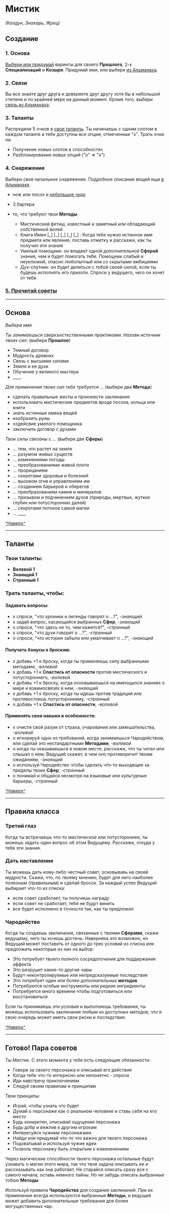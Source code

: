 # Мистик <a name="top"></a>

_(Колдун, Знахарь, Жрец)_

## Создание

### 1. Основа

[Выбери или придумай](#basics) варинты для своего **Прошлого**, 2-х **Специализаций** и **Козыря**. Придумай имя, или выбери [из Альманаха](../one-page.md#names).

### 2. Связи

Вы все знаете друг друга и доверяете друг другу хотя бы в небольшой степени и по крайней мере на данный момент. Кроме того, выбери [связь из Альманаха](../one-page.md#bonds).

### 3. Таланты

Распредели 5 очков в [свои таланты](#abilities). Ты начинаешь с одним слотом в каждом таланте и тебе доступны все опции, отмеченные "х". Трать очки на:

- Получение новых слотов в способностях
- Разблокирование новых опций ("о" => "х")

### 4. Снаряжение

Выбери свое начальное снаряжение. Подробное описание вещей ищи [в Альманахе](../one-page.md#items).

- нож _или_ посох и [небольшое чудо](../one-page.md#wonders)
- 3 бартера
- то, что требуют твои **Методы**

    - Мистический фетиш, известный и заметный _или_ обладающий собственной волей
    - Книга Имен [\_] [\_] [\_] [\_] [\_] : Когда тебе нужно истинное имя предмета или явления, поставь отметку и расскажи, как ты получил эти знания
    - Умелый помощник: он владеет одной дополнительной **Сферой** знания, чем и будет помогать тебе. Помощник слабый и неуклюжий, опасно любопытный или со скрытыми амбициями
    - Дух-спутник: он будет делиться с тобой своей силой, если ты будешь исполнять его прихоти. Спроси у ведущего, чего он хочет от тебя.

### [5. Прочитай советы](#advice)

---

## <a name="basics"></a>Основа

_Выбери имя_

_Ты занимаешься сверхъестественными практиками. Назови источник твоих сил:_ (выбери **Прошлое**)

- Темный договор
- Мудрость древних
- Связь с высшими силами
- Земля и ее духи
- Обучение у великого мастера
- \_\_\_\_

_Для применения твоих сил тебе требуется ..._ (выбери два **Метода**)

- сделать правильные жесты и произнести заклинание
- использовать мистические предметов вроде посоха, кольца или книги
- знать истинные имена вещей
- изобразить руны
- содейсвие умелого помощника
- заключить договор с духами

_Твои силы связаны с ..._ (выбери две **Сферы**)

- ... тем, что растет на земле
- ... разумом живых существ
- ... изменениями погоды
- ... преобразованиями живой плоти
- ... прорицанием
- ... секретами здоровья и болезней
- ... вызовом огня и управлением им
- ... созданием барьеров и оберегов
- ... преобразованием камня и минералов
- ... призывом и подчинением духов (природы, мертвых, жутких глубин или потусторонних далей)
- ... секретами потоков самой магии
- ... \_\_\_\_

[^Наверх^](#top)

---

## <a name="abilities"></a>Таланты

### Твои таланты:

- **Волевой 1**
- **Знающий 1**
- **Странный 1**

### Трать таланты, чтобы:

#### Задавать вопросы:

- х спроси, "что хроники и легенды говорят о ...?", -_знающий_
- х задай вопрос, касающийся выбранных **Сфер**, -_знающий_
- х спроси, "что здесь не то, чем кажется?", -_странный_
- х спроси, "что духи говорят о ...?", -_странный_
- о спроси, "что история забыла или умалчивает о ...?", -_знающий_

#### Получать бонусы к броскам:

- х добавь +1 к броску, когда ты применяешь силу выбранными методами, _-волевой_
- х добавь +1 к **Спастись от опасности** против мистического и потустороннего, _-волевой_
- х добавь +1 к броску, когда основываешься на имеющихся знаниях о мире и взаимосвязях в нем, -_знающий_
- х добавь +1 к броску, когда ты идешь против традиций или противостоишь потустороннему, -_странный_
- о добавь +1 к **Спастись от опасности**, _-волевой_

#### Применять свои навыки и особенности:

- х очисти свой разум от страха, очарования или замешательства, _-волевой_
- о игнорируй одно из требований, когда занимаешься Чародейством, или сделай это нестандартными **Методами**, _-волевой_
- о когда ты оказываешься в новом месте, расскажи, что ты читал или слышал о нем; Ведущий скажет, в чем оно противоречит твоим ожиданиям, -_знающий_
- о используй Чародейство чтобы сделать что-то выходящее за пределы твоих **Сфер**, -_странный_
- о понимай и общайся несмотря на языковые или культурные барьеры, -_странный_

[^Наверх^](#top)

---

## Правила класса

### Третий глаз

Когда ты встречаешь что-то мистическое или потустороннее, ты можешь задать один вопрос об этом Ведущему. Расскажи, откуда у тебя эти знания.

### Дать наставление

Ты можешь дать кому-либо честный совет, основываяь на своей мудрости. Скажи, что, по твоему мнению, будет для него наиболее полезным (правильным) и сделай бросок. За каждый успех Ведущий выбирает что-то из списка:

- если совет сработает, ты получишь награду
- если совет не сработает, тебя не будут винить
- все будет исполнено в точности так, как ты предложил

### Чародейство

Когда ты создаешь заклинания, связанные с твоими **Сферами**, скажи ведущему, чего ты хочешь достичь. Наверняка это возможно, но Ведущий может поставить от одного до трех условий из списка или предложить некоторые из них на выбор:

- Это потребует твоего полного сосредоточения для поддержания эффекта
- Это разрушит какие-то другие чары
- Будут неконтролируемые или непредсказуемые последствия
- Это потребует один или более дополнительных **методов**
- Потребуются особые инструменты или редкие ингридиенты
- Потребуется много времени чтобы подготовиться или восстановиться

Если ты принимаешь эти условия и выполняешь требования, ты можешь использовать заклинание любым из доступных методов, что в свою очередь может иметь свои риски и последствия.

[^Наверх^](#top)

---

## <a name="advice"></a>Готово! Пара советов

Ты Мистик. С этого момента у тебя есть следующие обязанности:

- Говори за своего персонажа и описывай его действия
- Когда тебе что-то интересно или непонятно - спроси
- Иди навстречу приключениям
- Следуй своим правилам и принципам

Твои принципы:

- Играй, чтобы узнать что будет
- Думай о персонаже как о реальном человеке и ставь себя на его место
- Будь конкретен, описывай ощущения персонажа
- Будь добр и вежлив к другим игрокам
- Интересуйся чужими персонажами
- Найди или придумай что-то что важно для твоего персонажа
- Подхватывай и используй чужие идеи
- Позволь персонажу быть открытым к измененениям

Через магические способности твоего персонажа остальные будут узнавать о магии этого мира, так что твоя задача описывать ее и рассказывать как она работает. Не старайся описать сразу все с самого начала, оставь немного тайны. Но не забудь описать выбранные тобою **Методы**

Используй правила **Чародейства** для создания заклинаний. При их применении всегда используются выбранные **Методы**, и ведущий может добавить дополнительные требования для более могущественных чар.
